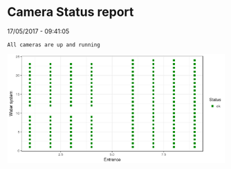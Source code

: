 Camera Status report
================
17/05/2017 - 09:41:05

    All cameras are up and running

![](camreport_files/figure-markdown_github/unnamed-chunk-2-1.png)
